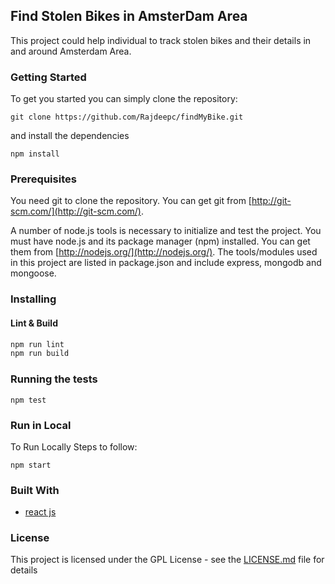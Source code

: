 ## Find Stolen Bikes in AmsterDam Area

This project could help individual to track stolen bikes and their details in and around Amsterdam Area.

### Getting Started
To get you started you can simply clone the repository:

```
git clone https://github.com/Rajdeepc/findMyBike.git
```
and install the dependencies
```
npm install
```

### Prerequisites
You need git to clone the repository. You can get git from
[http://git-scm.com/](http://git-scm.com/).

A number of node.js tools is necessary to initialize and test the project. You must have node.js and its package manager (npm) installed. You can get them from  [http://nodejs.org/](http://nodejs.org/). The tools/modules used in this project are listed in package.json and include express, mongodb and mongoose.


### Installing

#### Lint & Build

```sh
npm run lint
npm run build
```
### Running the tests
```
npm test
```

### Run in Local

To Run Locally Steps to follow:

``` 
npm start

```

### Built With

* [react js](https://github.com/facebook/react)



### License

This project is licensed under the GPL License - see the [LICENSE.md](LICENSE.md) file for details
